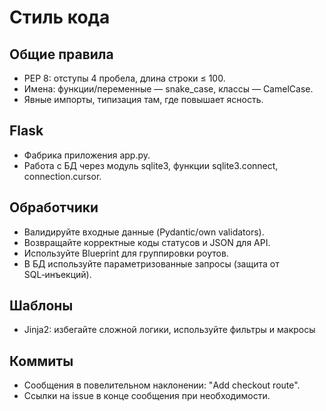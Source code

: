 # Стиль кода

## Общие правила
-   PEP 8: отступы 4 пробела, длина строки ≤ 100.
-   Имена: функции/переменные — snake_case, классы — CamelCase.
-   Явные импорты, типизация там, где повышает ясность.

## Flask
-   Фабрика приложения app.py.
-   Работа с БД через модуль sqlite3, функции sqlite3.connect, connection.cursor.

## Обработчики
- Валидируйте входные данные (Pydantic/own validators).
- Возвращайте корректные коды статусов и JSON для API.
- Используйте Blueprint для группировки роутов.
- В БД используйте параметризованные запросы (защита от SQL‑инъекций).

## Шаблоны
- Jinja2: избегайте сложной логики, используйте фильтры и макросы

## Коммиты
- Сообщения в повелительном наклонении: "Add checkout route".
- Ссылки на issue в конце сообщения при необходимости.